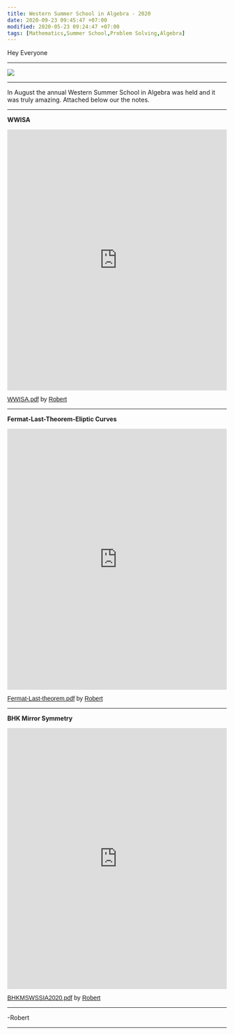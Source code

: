 ```yaml
---
title: Western Summer School in Algebra - 2020
date: 2020-09-23 09:45:47 +07:00
modified: 2020-05-23 09:24:47 +07:00
tags: [Mathematics,Summer School,Problem Solving,Algebra]
---
```

Hey Everyone
<hr>
<img src = "https://st3.depositphotos.com/3591429/13656/i/450/depositphotos_136562916-stock-photo-creative-website-banner.jpg">
<hr>
In August the annual Western Summer School in Algebra was held and it was truly amazing. Attached below our the notes.
<hr> 

**WWISA**

<iframe class="scribd_iframe_embed" title="WWISA.pdf" src="https://www.scribd.com/embeds/481433405/content?start_page=1&view_mode=scroll&access_key=key-gSNcXyE8dY5frUDgFmVG" data-auto-height="true" data-aspect-ratio="1.6003552397868561" scrolling="no" width="100%" height="600" frameborder="0"></iframe><p  style="   margin: 12px auto 6px auto;   font-family: Helvetica,Arial,Sans-serif;   font-style: normal;   font-variant: normal;   font-weight: normal;   font-size: 14px;   line-height: normal;   font-size-adjust: none;   font-stretch: normal;   -x-system-font: none;   display: block;"   ><a title="View WWISA.pdf on Scribd" href="https://www.scribd.com/document/481433405/WWISA-pdf#from_embed"  style="text-decoration: underline;">WWISA.pdf</a> by <a title="View Robert's profile on Scribd" href="https://www.scribd.com/user/302728348/Robert#from_embed"  style="text-decoration: underline;">Robert</a></p>

<hr>

**Fermat-Last-Theorem-Eliptic Curves**

<iframe class="scribd_iframe_embed" title="Fermat-Last-theorem.pdf" src="https://www.scribd.com/embeds/481433247/content?start_page=1&view_mode=scroll&access_key=key-JlSR81WQZd2jV2FrDnZd" data-auto-height="true" data-aspect-ratio="0.7729220222793488" scrolling="no" width="100%" height="600" frameborder="0"></iframe><p  style="   margin: 12px auto 6px auto;   font-family: Helvetica,Arial,Sans-serif;   font-style: normal;   font-variant: normal;   font-weight: normal;   font-size: 14px;   line-height: normal;   font-size-adjust: none;   font-stretch: normal;   -x-system-font: none;   display: block;"   ><a title="View Fermat-Last-theorem.pdf on Scribd" href="https://www.scribd.com/document/481433247/Fermat-Last-theorem-pdf#from_embed"  style="text-decoration: underline;">Fermat-Last-theorem.pdf</a> by <a title="View Robert's profile on Scribd" href="https://www.scribd.com/user/302728348/Robert#from_embed"  style="text-decoration: underline;">Robert</a></p>

<hr>

**BHK Mirror Symmetry**

<iframe class="scribd_iframe_embed" title="BHKMSWSSIA2020.pdf" src="https://www.scribd.com/embeds/481435605/content?start_page=1&view_mode=scroll&access_key=key-HS9XvJN4tmoVzYIeHNev" data-auto-height="true" data-aspect-ratio="1.331360946745562" scrolling="no" width="100%" height="600" frameborder="0"></iframe><p  style="   margin: 12px auto 6px auto;   font-family: Helvetica,Arial,Sans-serif;   font-style: normal;   font-variant: normal;   font-weight: normal;   font-size: 14px;   line-height: normal;   font-size-adjust: none;   font-stretch: normal;   -x-system-font: none;   display: block;"   ><a title="View BHKMSWSSIA2020.pdf on Scribd" href="https://www.scribd.com/document/481435605/BHKMSWSSIA2020-pdf#from_embed"  style="text-decoration: underline;">BHKMSWSSIA2020.pdf</a> by <a title="View Robert's profile on Scribd" href="https://www.scribd.com/user/302728348/Robert#from_embed"  style="text-decoration: underline;">Robert</a></p>

<hr>
-Robert
<hr> 

<div id="wpac-comment"></div>
<script type="text/javascript">
wpac_init = window.wpac_init || [];
wpac_init.push({widget: 'Comment', id: 26271});
(function() {
    if ('WIDGETPACK_LOADED' in window) return;
    WIDGETPACK_LOADED = true;
    var mc = document.createElement('script');
    mc.type = 'text/javascript';
    mc.async = true;
    mc.src = 'https://embed.widgetpack.com/widget.js';
    var s = document.getElementsByTagName('script')[0]; s.parentNode.insertBefore(mc, s.nextSibling);
})();
</script>
